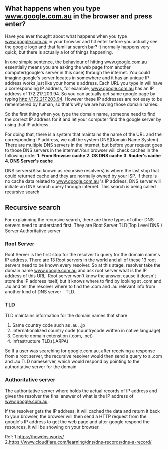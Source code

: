 ## What happens when you type www.google.com.au in the browser and press enter?

Have you ever thought about what happens when you type www.google.com.au in your browser and hit enter before you actually see the google logo and that familiar search bar? It normally happens very quick, but there is actually a lot of things happening.

In one simple sentence, the behaviour of hitting www.google.com.au essentially means you are asking the web page from another computer(google's server in this case) through the internet. 
You could imagine google's server locates in somewhere and it has an unique IP address works just like your home's address. Each URL you type in will have a corresponding IP address, for example, www.google.com.au has an IP address of 172.217.203.94. So you can actually get same google page by typing http://172.217.203.94. However these IP addresses are not easy to be remembered by human, so that's why we are having those domain names. 

So the first thing when you type the domain name, someone need to find the correct IP address for it and let your computer find the google server by using that IP address. 

For doing that, there is a system that maintains the name of the URL and the corresponding IP address, we call the system DNS(Domain Name System). There are multiple DNS servers in the internet, but before your request goes to those DNS servers in the internet.Your browser will check caches in the following order
**1. From Browser cache**
**2. OS DNS cache**
**3. Router's cache**
**4. DNS Server's cache**

DNS servers(Also known as recursive resolvers) is where the last stop that could returned cache and they are normally owned by your ISP. If there is no cache data related to www.google.com.au 's IP address, DNS server will initiate an DNS search  query through internet. This search is being called recursive search.


## Recursive search
For explainning the recursive search, there are three types of other DNS servers need to understand first. 
They are 
Root Server
TLD(Top Level DNS ) Server
Authoritative server

### Root Server
Root Server is the first stop for the resolver to query for the domain name's IP address. There are 13 Root servers in the world and all of these 13 root servers need to be known every resolver. So at this stage, resolver take the domain name www.google.com.au and ask root server what is the IP address of this URL. Root server won't know the answer, cause it doesn't store the IP address itself, but it knows where to find by looking at .com and .au and tell the resolver where to find the .com and .au relevant info from another kind of DNS server - TLD.

### TLD
TLD maintains information for the domain names that share 
1. Same country code such as .au, .jp
2. Internationalized country code (countrycode written in native language)
3. Generic domain extenstion (.com,  .net)
4. Infrastructure TLDs(.ARPA)
 
So If a user was searching for google.com.au, after receiving a response from a root server, the recursive resolver would then send a query to a .com and .au TLD nameserver, which would respond by pointing to the authoritative server for the domain

### Authoritative server

The authoritative server where holds the actual records of IP address and gives the resolver the final answer of what is the IP address of www.google.com.au.


If the resolver gets the IP address, it will cached the data and return it back to your browser, the browser will then send a HTTP request from the google's IP address to get the web page and after google respond the resources, it will be showing on your browser.


Ref: 
1.https://howdns.works/
2.https://www.cloudflare.com/learning/dns/dns-records/dns-a-record/
